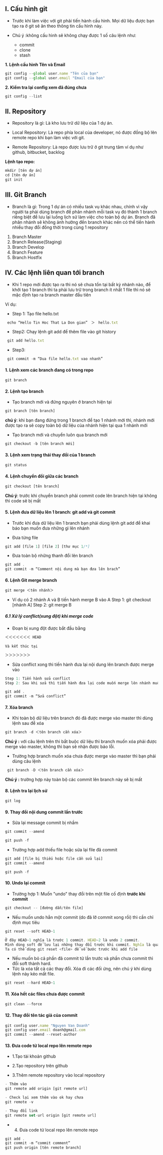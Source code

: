 ## I. Cấu hình git
- Trước khi làm việc với git phải tiến hành cấu hình. Mọi dữ liệu được bạn tạo ra ở git sẽ ăn theo thông tin cấu hình này.

- Chú ý :không cấu hình sẽ không chạy được 1 số câu lệnh như:
  -  commit
  -  clone
  -  stash
  
**1. Lệnh cấu hình Tên và Email**
```js
git config --global user.name "Tên của bạn"
git config --global user.email "Email của bạn"
```
**2. Kiểm tra lại config xem đã đúng chưa**
```js
git config --list
```

## II. Repository
- Repository là gì: Là kho lưu trữ dữ liệu của 1 dự án.
  
- Local Repository: Là repo phía local của developer, nó được đồng bộ lên remote repo khi bạn làm việc với git.
  
- Remote Repository: Là repo được lưu trữ ở git trung tâm ví dụ như github, bitbucket, backlog

**Lệnh tạo repo:**
```js
mkdir [tên dự án]
cd [tên dự án]
git init
```

## III. Git Branch
- Branch là gì: Trong 1 dự án có nhiều task vụ khác nhau, chính vì vậy người ta phải dùng branch để phân nhánh mỗi task vụ đó thành 1 branch riêng biệt để lưu lại luồng lịch sử làm việc cho toàn bộ dự án. Branch đã phân nhánh sẽ không ảnh hưởng đến branch khác nên có thể tiến hành nhiều thay đổi đồng thời trong cùng 1 repository

1. Branch Master
2. Branch Release(Staging)
3. Branch Develop
4. Branch Feature
5. Branch Hostfix

## IV. Các lệnh liên quan tới branch
- Khi 1 repo mới được tạo ra thì nó sẽ chưa tồn tại bất kỳ nhánh nào, để khởi tạo 1 branch thì ta phải lưu trữ trong branch ít nhất 1 file thì nó sẽ mặc định tạo ra branch master đầu tiên

Ví dụ:
- Step 1: Tạo file hello.txt
```js
 echo “Hello Tin Hoc That La Don gian”　＞　hello.txt
```
- Step2: Chạy lệnh git add để thêm file vào git history
```js
 git add hello.txt
```
- Step3: 
```js
 git commit -m “Dua file hello.txt vao nhanh”
```

#### 1. Lệnh xem các branch đang có trong repo
```js
git branch
```
#### 2. Lệnh tạo branch
- Tạo branch mới và đứng nguyên ở branch hiện tại
```js
git branch [tên branch]
```

**chú ý**: khi bạn đang đứng trong 1 branch để tạo 1 nhánh mới thì, nhánh mới được tạo ra sẽ copy toàn bộ dữ liệu của nhánh hiện tại qua 1 nhánh mới

- Tạo branch mới và chuyển luôn qua branch mới
```js
git checkout -b [tên branch mới]
```

#### 3. Lệnh xem trạng thái thay đổi của 1 branch
```js
git status
```
#### 4. Lệnh chuyển đổi giữa các branch
```js
git checkout [tên branch]
```

 **Chú ý**: trước khi chuyển branch phải commit code lên branch hiện tại không thì code sẽ bị mất

#### 5. Lệnh đưa dữ liệu lên 1 branch: git add và git commit
- Trước khi đưa dữ liệu lên 1 branch bạn phải dùng lệnh git add để khai báo bạn muốn đưa những gì lên nhánh

- Đưa từng file
```js
git add [file 1] [file 2] [thư mục 1/*]
```
- Đưa toàn bộ những thanh đổi lên branch
```js
git add .
git commit -m “Comment nội dung mà bạn đưa lên brach”
```

#### 6. Lệnh Git merge branch
```js
git merge ＜tên nhánh＞
```
- Ví dụ có 2 nhánh A và B tiến hành merge B vào A
Step 1: git checkout [nhánh A]
Step 2: git merge B

##### 6.1 Xử lý conflict(xung đột) khi merge code
- Đoạn bị xung đột được bắt đầu bằng 
```js
＜＜＜＜＜＜＜ HEAD 
  
Và kết thúc tại 

＞＞＞＞＞＞＞ 
```

- Sửa conflict xong thì tiến hành đưa lại nội dung lên branch được merge vào
```js
Step 1: Tiến hành sửa conflict
Step 2: Sau khi sửa thì tiến hành đưa lại code muốn merge lên nhánh muốn merge

git add .
git commit -m “Sửa conflict”
```
#### 7. Xóa branch
- Khi toàn bộ dữ liệu trên branch đó đã được merge vào master thì dùng lệnh sau để xóa
```js
git branch -d ＜tên branch cần xóa＞
```
**Chú ý :** với câu lệnh trên thi bắt buộc dữ liệu thì branch muốn xóa phải được merge vào master, không thì bạn sẽ nhận được báo lỗi.

- Trường hợp branch muốn xóa chưa được merge vào master thì bạn phải dùng câu lệnh
```js
 git branch -D ＜tên branch cần xóa＞
```
**Chú ý :** trường hợp này toàn bộ các commit lên branch này sẽ bị mất

#### 8. Lệnh tra lại lịch sử
```js
git log
```

#### 9. Thay đổi nội dung commit lần trước

- Sửa lại message commit bị nhầm
```js
git commit --amend

git push -f
```

- Trường hợp add thiếu file hoặc sửa lại file đã commit
```js
git add [file bị thiếu hoặc file cần sửa lại]
git commit --amend

git push -f
```

#### 10. Undo lại commit
- Trường hợp 1: Muốn "undo" thay đổi trên một file cố định **trước khi commit**
```js
git checkout -- [đường dẫn/tên file]
```

- Nếu muốn undo hẳn một commit (do đã lỡ commit xong rồi) thì cần chỉ định mục tiêu

```js
git reset --soft HEAD~1

Ở đây HEAD~1 nghĩa là trước 1 commit. HEAD~2 là undo 2 commit.
Mình dùng soft để lưu lại những thay đổi trước khi commit. Nghĩa là quay về bước add file.
Ta có thể dùng git reset <file> để về bước trước khi add file
```

- Nếu muốn bỏ cả phần đã commit từ lần trước và phần chưa commit thì đổi soft thành hard.
- Tức là xóa tất cả các thay đổi. Xóa đi các đối ứng, nên chú ý khi dùng lệnh này kẻo mất file.
```js
git reset --hard HEAD~1
```

#### 11. Xóa hết các files chưa được commit
```js
git clean --force
```

#### 12. Thay đổi tên tác giả của commit
```js
git config user.name "Nguyen Van Doanh"
git config user.email doanh@gmail.com
git commit --amend --reset-author
```
#### 13. Đưa code từ local repo lên remote repo
- 1.Tạo tài khoản github
  
- 2.Tạo repository trên github
  
- 3.Thêm remote repository vào local repository
```js
- Thêm vào
git remote add origin [git remote url]

- Check lại xem thêm vào ok hay chưa
git remote -v

- Thay đổi link
git remote set-url origin [git remote url]
```

- 4. Đưa code từ local repo lên remote repo
```js
git add .
git commit -m “commit comment”
git push origin [tên remote branch]
```
